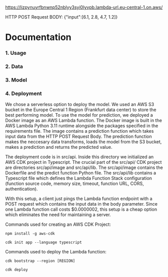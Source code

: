 https://lizpynuyrfbnwnp52nblyy3syi0lyvpb.lambda-url.eu-central-1.on.aws/

HTTP POST Request BODY: {"input":[6.1, 2.8, 4.7, 1.2]}



# Documentation

### 1. Usage

### 2. Data

### 3. Model

### 4. Deployment

We chose a serverless option to deploy the model. We used an AWS S3 bucket in the Europe Central 1 Region (Frankfurt data center) to store the best performing model. To use the model for prediction, we deployed a Docker image as an AWS Lambda function. The Docker image is built in the AWS Lambda Python 3.11 runtime alongside the packages specified in the requirements file. The image contains a prediction function which takes input data from the HTTP POST Request Body. The prediction function makes the neccesary data transforms, loads the model from the S3 bucket, makes a prediction and returns the predicted value.

The deployment code is in src/api. Inside this directory we initialized an AWS CDK project in Typescript. The crucial part of the src/api/ CDK project are directories src/api/image and src/api/lib. The src/api/image contains the Dockerfile and the predict function Python file. The src/api/lib contains a Typescript file which defines the Lambda Function Stack configuration (function source code, memory size, timeout, function URL, CORS, authentication).

With this setup, a client just pings the Lambda function endpoint with a POST request which contains the input data in the body parameter. Since one Lambda function call costs $0.0000002, this setup is a cheap option which eliminates the need for maintaining a server.

Commands used for creating an AWS CDK Project:

```npm install -g aws-cdk```

```cdk init app --language typescript```


Commands used to deploy the Lambda function:

```cdk bootstrap --region [REGION]```

```cdk deploy```